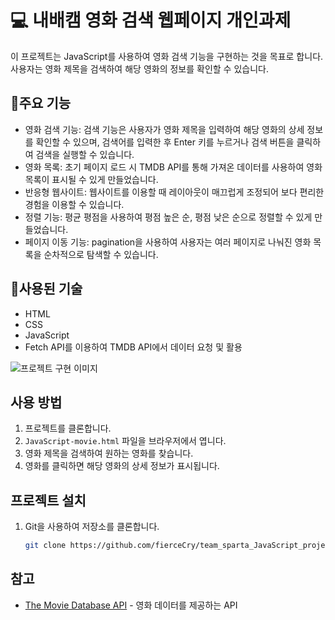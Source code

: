 # 💻 내배캠 영화 검색 웹페이지 개인과제

이 프로젝트는 JavaScript를 사용하여 영화 검색 기능을 구현하는 것을 목표로 합니다. 사용자는 영화 제목을 검색하여 해당 영화의 정보를 확인할 수 있습니다.

## 📌주요 기능

- 영화 검색 기능: 검색 기능은 사용자가 영화 제목을 입력하여 해당 영화의 상세 정보를 확인할 수 있으며, 검색어를 입력한 후 Enter 키를 누르거나 검색 버튼을 클릭하여 검색을 실행할 수 있습니다.
- 영화 목록: 초기 페이지 로드 시 TMDB API를 통해 가져온 데이터를 사용하여 영화 목록이 표시될 수 있게 만들었습니다.
- 반응형 웹사이트: 웹사이트를 이용할 때 레이아웃이 매끄럽게 조정되어 보다 편리한 경험을 이용할 수 있습니다.
- 정렬 기능: 평균 평점을 사용하여 평점 높은 순, 평점 낮은 순으로 정렬할 수 있게 만들었습니다.
- 페이지 이동 기능: pagination을 사용하여  사용자는 여러 페이지로 나눠진 영화 목록을 순차적으로 탐색할 수 있습니다.

## 🔧사용된 기술

- HTML
- CSS
- JavaScript
- Fetch API를 이용하여 TMDB API에서 데이터 요청 및 활용

![프로젝트 구현 이미지](https://blog.kakaocdn.net/dn/ehxmKb/btsG2VJv2G0/TI0f4gwdkmoTkFtqheIyDK/img.gif)

## 사용 방법

1. 프로젝트를 클론합니다.
2. `JavaScript-movie.html` 파일을 브라우저에서 엽니다.
3. 영화 제목을 검색하여 원하는 영화를 찾습니다.
4. 영화를 클릭하면 해당 영화의 상세 정보가 표시됩니다.

## 프로젝트 설치

1. Git을 사용하여 저장소를 클론합니다.

   ```bash
   git clone https://github.com/fierceCry/team_sparta_JavaScript_project.git

## 참고
- [The Movie Database API](https://www.themoviedb.org/documentation/api) - 영화 데이터를 제공하는 API
